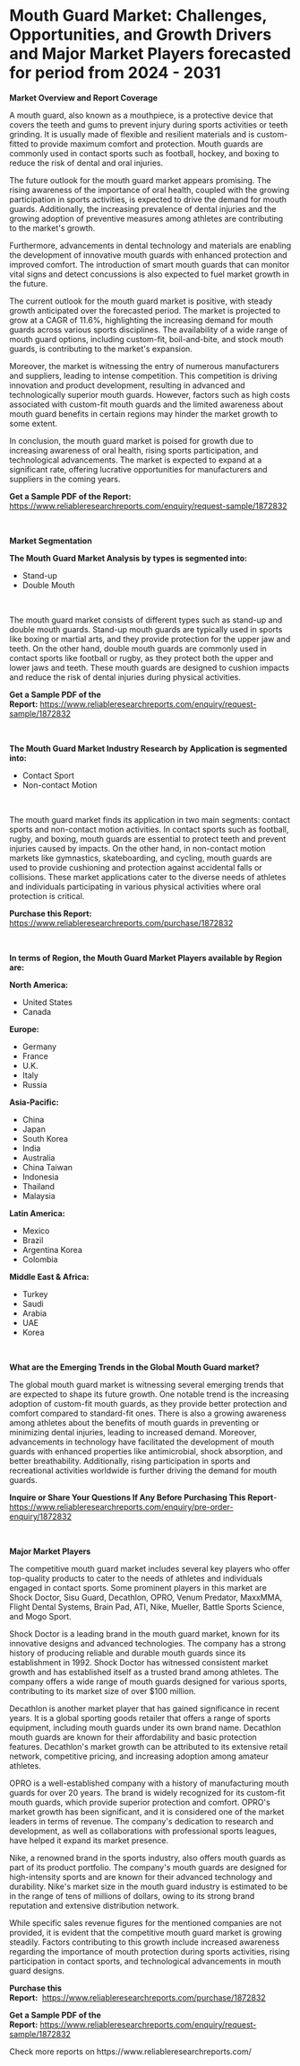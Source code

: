 <p><h1>Mouth Guard Market: Challenges, Opportunities, and Growth Drivers and Major Market Players forecasted for period from 2024 - 2031</h1></p><p><strong>Market Overview and Report Coverage</strong></p>
<p><p>A mouth guard, also known as a mouthpiece, is a protective device that covers the teeth and gums to prevent injury during sports activities or teeth grinding. It is usually made of flexible and resilient materials and is custom-fitted to provide maximum comfort and protection. Mouth guards are commonly used in contact sports such as football, hockey, and boxing to reduce the risk of dental and oral injuries.</p><p>The future outlook for the mouth guard market appears promising. The rising awareness of the importance of oral health, coupled with the growing participation in sports activities, is expected to drive the demand for mouth guards. Additionally, the increasing prevalence of dental injuries and the growing adoption of preventive measures among athletes are contributing to the market's growth.</p><p>Furthermore, advancements in dental technology and materials are enabling the development of innovative mouth guards with enhanced protection and improved comfort. The introduction of smart mouth guards that can monitor vital signs and detect concussions is also expected to fuel market growth in the future.</p><p>The current outlook for the mouth guard market is positive, with steady growth anticipated over the forecasted period. The market is projected to grow at a CAGR of 11.6%, highlighting the increasing demand for mouth guards across various sports disciplines. The availability of a wide range of mouth guard options, including custom-fit, boil-and-bite, and stock mouth guards, is contributing to the market's expansion.</p><p>Moreover, the market is witnessing the entry of numerous manufacturers and suppliers, leading to intense competition. This competition is driving innovation and product development, resulting in advanced and technologically superior mouth guards. However, factors such as high costs associated with custom-fit mouth guards and the limited awareness about mouth guard benefits in certain regions may hinder the market growth to some extent.</p><p>In conclusion, the mouth guard market is poised for growth due to increasing awareness of oral health, rising sports participation, and technological advancements. The market is expected to expand at a significant rate, offering lucrative opportunities for manufacturers and suppliers in the coming years.</p></p>
<p><strong>Get a Sample PDF of the Report:</strong> <a href="https://www.reliableresearchreports.com/enquiry/request-sample/1872832">https://www.reliableresearchreports.com/enquiry/request-sample/1872832</a></p>
<p>&nbsp;</p>
<p><strong>Market Segmentation</strong></p>
<p><strong>The Mouth Guard Market Analysis by types is segmented into:</strong></p>
<p><ul><li>Stand-up</li><li>Double Mouth</li></ul></p>
<p>&nbsp;</p>
<p><p>The mouth guard market consists of different types such as stand-up and double mouth guards. Stand-up mouth guards are typically used in sports like boxing or martial arts, and they provide protection for the upper jaw and teeth. On the other hand, double mouth guards are commonly used in contact sports like football or rugby, as they protect both the upper and lower jaws and teeth. These mouth guards are designed to cushion impacts and reduce the risk of dental injuries during physical activities.</p></p>
<p><strong>Get a Sample PDF of the Report:</strong>&nbsp;<a href="https://www.reliableresearchreports.com/enquiry/request-sample/1872832">https://www.reliableresearchreports.com/enquiry/request-sample/1872832</a></p>
<p>&nbsp;</p>
<p><strong>The Mouth Guard Market Industry Research by Application is segmented into:</strong></p>
<p><ul><li>Contact Sport</li><li>Non-contact Motion</li></ul></p>
<p>&nbsp;</p>
<p><p>The mouth guard market finds its application in two main segments: contact sports and non-contact motion activities. In contact sports such as football, rugby, and boxing, mouth guards are essential to protect teeth and prevent injuries caused by impacts. On the other hand, in non-contact motion markets like gymnastics, skateboarding, and cycling, mouth guards are used to provide cushioning and protection against accidental falls or collisions. These market applications cater to the diverse needs of athletes and individuals participating in various physical activities where oral protection is critical.</p></p>
<p><strong>Purchase this Report:</strong>&nbsp; <a href="https://www.reliableresearchreports.com/purchase/1872832">https://www.reliableresearchreports.com/purchase/1872832</a></p>
<p>&nbsp;</p>
<p><strong>In terms of Region, the Mouth Guard Market Players available by Region are:</strong></p>
<p>
    <p> <strong> North America: </strong>
        <ul>
            <li>United States</li>
            <li>Canada</li>
        </ul>
        </p> 
    <p> <strong> Europe: </strong>
        <ul>
            <li>Germany</li>
            <li>France</li>
            <li>U.K.</li>
            <li>Italy</li>
            <li>Russia</li>
        </ul>
        </p> 
    <p> <strong> Asia-Pacific: </strong>
        <ul>
            <li>China</li>
            <li>Japan</li>
            <li>South Korea</li>
            <li>India</li>
            <li>Australia</li>
            <li>China Taiwan</li>
            <li>Indonesia</li>
            <li>Thailand</li>
            <li>Malaysia</li>
        </ul>
        </p> 
    <p> <strong> Latin America: </strong>
        <ul>
            <li>Mexico</li>
            <li>Brazil</li>
            <li>Argentina Korea</li>
            <li>Colombia</li>
        </ul>
        </p> 
    <p> <strong> Middle East & Africa: </strong>
        <ul>
            <li>Turkey</li>
            <li>Saudi</li>
            <li>Arabia</li>
            <li>UAE</li>
            <li>Korea</li>
        </ul>
    </p>
    </p>
<p>&nbsp;</p>
<p><strong>What are the Emerging Trends in the Global Mouth Guard market?</strong></p>
<p><p>The global mouth guard market is witnessing several emerging trends that are expected to shape its future growth. One notable trend is the increasing adoption of custom-fit mouth guards, as they provide better protection and comfort compared to standard-fit ones. There is also a growing awareness among athletes about the benefits of mouth guards in preventing or minimizing dental injuries, leading to increased demand. Moreover, advancements in technology have facilitated the development of mouth guards with enhanced properties like antimicrobial, shock absorption, and better breathability. Additionally, rising participation in sports and recreational activities worldwide is further driving the demand for mouth guards.</p></p>
<p><strong>Inquire or Share Your Questions If Any Before Purchasing This Report</strong>- <a href="https://www.reliableresearchreports.com/enquiry/pre-order-enquiry/1872832">https://www.reliableresearchreports.com/enquiry/pre-order-enquiry/1872832</a></p>
<p>&nbsp;</p>
<p><strong>Major Market Players</strong></p>
<p><p>The competitive mouth guard market includes several key players who offer top-quality products to cater to the needs of athletes and individuals engaged in contact sports. Some prominent players in this market are Shock Doctor, Sisu Guard, Decathlon, OPRO, Venum Predator, MaxxMMA, Flight Dental Systems, Brain Pad, ATI, Nike, Mueller, Battle Sports Science, and Mogo Sport.</p><p>Shock Doctor is a leading brand in the mouth guard market, known for its innovative designs and advanced technologies. The company has a strong history of producing reliable and durable mouth guards since its establishment in 1992. Shock Doctor has witnessed consistent market growth and has established itself as a trusted brand among athletes. The company offers a wide range of mouth guards designed for various sports, contributing to its market size of over $100 million.</p><p>Decathlon is another market player that has gained significance in recent years. It is a global sporting goods retailer that offers a range of sports equipment, including mouth guards under its own brand name. Decathlon mouth guards are known for their affordability and basic protection features. Decathlon's market growth can be attributed to its extensive retail network, competitive pricing, and increasing adoption among amateur athletes.</p><p>OPRO is a well-established company with a history of manufacturing mouth guards for over 20 years. The brand is widely recognized for its custom-fit mouth guards, which provide superior protection and comfort. OPRO's market growth has been significant, and it is considered one of the market leaders in terms of revenue. The company's dedication to research and development, as well as collaborations with professional sports leagues, have helped it expand its market presence.</p><p>Nike, a renowned brand in the sports industry, also offers mouth guards as part of its product portfolio. The company's mouth guards are designed for high-intensity sports and are known for their advanced technology and durability. Nike's market size in the mouth guard industry is estimated to be in the range of tens of millions of dollars, owing to its strong brand reputation and extensive distribution network.</p><p>While specific sales revenue figures for the mentioned companies are not provided, it is evident that the competitive mouth guard market is growing steadily. Factors contributing to this growth include increased awareness regarding the importance of mouth protection during sports activities, rising participation in contact sports, and technological advancements in mouth guard designs.</p></p>
<p><strong>Purchase this Report:</strong>&nbsp;&nbsp;<a href="https://www.reliableresearchreports.com/purchase/1872832">https://www.reliableresearchreports.com/purchase/1872832</a></p>
<p></p>
<p><strong>Get a Sample PDF of the Report:</strong>&nbsp;<a href="https://www.reliableresearchreports.com/enquiry/request-sample/1872832">https://www.reliableresearchreports.com/enquiry/request-sample/1872832</a></p>
<p>Check more reports on https://www.reliableresearchreports.com/</p>